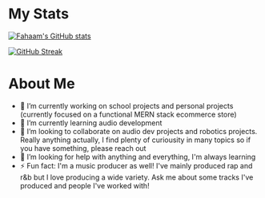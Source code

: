 # My Stats 
[![Fahaam's GitHub stats](https://github-readme-stats.vercel.app/api?username=fahaamtashfeen&theme=cobalt)](https://github.com/fahaamtashfeen/github-readme-stats)

[![GitHub Streak](https://streak-stats.demolab.com/?user=cobalt)](https://git.io/streak-stats)

# About Me

- 🔭 I’m currently working on school projects and personal projects (currently focused on a functional MERN stack ecommerce store)
- 🌱 I’m currently learning audio development
- 👯 I’m looking to collaborate on audio dev projects and robotics projects. Really anything actually, I find plenty of curiousity in many topics so if you have something, please reach out
- 🤔 I’m looking for help with anything and everything, I'm always learning
- ⚡ Fun fact: I'm a music producer as well! I've mainly produced rap and r&b but I love producing a wide variety. Ask me about some tracks I've produced and people I've worked with!
